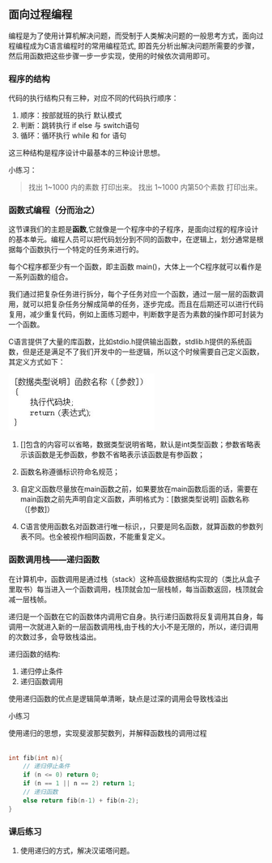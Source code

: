 ## 面向过程编程

编程是为了使用计算机解决问题，而受制于人类解决问题的一般思考方式，面向过程编程成为C语言编程时的常用编程范式, 即首先分析出解决问题所需要的步骤，然后用函数把这些步骤一步一步实现，使用的时候依次调用即可。

### 程序的结构

代码的执行结构只有三种，对应不同的代码执行顺序：

1. 顺序：按部就班的执行 默认模式
2. 判断：跳转执行 if else 与 switch语句
3. 循环：循环执行 while 和 for 语句

这三种结构是程序设计中最基本的三种设计思想。

小练习：
> 找出 1~1000 内的素数 打印出来。
> 找出 1~1000 内第50个素数 打印出来。

### 函数式编程（分而治之）

这节课我们的主题是**函数**,它就像是一个程序中的子程序，是面向过程的程序设计的基本单元。编程人员可以把代码划分到不同的函数中，在逻辑上，划分通常是根据每个函数执行一个特定的任务来进行的。

每个C程序都至少有一个函数，即主函数 main()，大体上一个C程序就可以看作是一系列函数的组合。

我们通过把复杂任务进行拆分，每个子任务对应一个函数，通过一层一层的函数调用，就可以把复杂任务分解成简单的任务，逐步完成。而且在后期还可以进行代码复用，减少重复代码，例如上面练习题中，判断数字是否为素数的操作即可封装为一个函数。

C语言提供了大量的库函数，比如stdio.h提供输出函数，stdlib.h提供的系统函数，但是还是满足不了我们开发中的一些逻辑，所以这个时候需要自己定义函数，其定义方式如下：

![函数组成](../imgs/c-3.jpg)

1. []包含的内容可以省略，数据类型说明省略，默认是int类型函数；参数省略表示该函数是无参函数，参数不省略表示该函数是有参函数；

2. 函数名称遵循标识符命名规范；

3. 自定义函数尽量放在main函数之前，如果要放在main函数后面的话，需要在main函数之前先声明自定义函数，声明格式为：[数据类型说明] 函数名称（[参数]）

4. C语言使用函数名对函数进行唯一标识，，只要是同名函数，就算函数的参数列表不同。也全被视作相同函数，不能重复定义。

### 函数调用栈——递归函数

在计算机中，函数调用是通过栈（stack）这种高级数据结构实现的（类比从盒子里取书）每当进入一个函数调用，栈顶就会加一层栈帧，每当函数返回，栈顶就会减一层栈帧。

递归是一个函数在它的函数体内调用它自身。执行递归函数将反复调用其自身，每调用一次就进入新的一层函数调用栈,由于栈的大小不是无限的，所以，递归调用的次数过多，会导致栈溢出。

递归函数的结构:

1. 递归停止条件
2. 递归函数调用

使用递归函数的优点是逻辑简单清晰，缺点是过深的调用会导致栈溢出

小练习

使用递归的思想，实现斐波那契数列，并解释函数栈的调用过程

```c

int fib(int n){
    // 递归停止条件
    if (n <= 0) return 0; 
    if (n == 1 || n == 2) return 1;
    // 递归函数
    else return fib(n-1) + fib(n-2);
}
```

### 课后练习

1. 使用递归的方式，解决汉诺塔问题。
